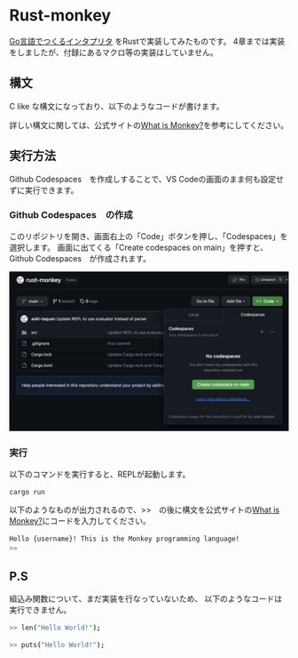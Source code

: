 # Rust-monkey

[Go言語でつくるインタプリタ](https://www.oreilly.co.jp/books/9784873118222/) をRustで実装してみたものです。
4章までは実装をしましたが、付録にあるマクロ等の実装はしていません。

## 構文

C like な構文になっており、以下のようなコードが書けます。

詳しい構文に関しては、公式サイトの[What is Monkey?](https://monkeylang.org/#what-is-monkey)を参考にしてください。

## 実行方法

Github Codespaces　を作成しすることで、VS Codeの画面のまま何も設定せずに実行できます。

### Github Codespaces　の作成

このリポジトリを開き、画面右上の「Code」ボタンを押し、「Codespaces」を選択します。
画面に出てくる「Create codespaces on main」を押すと、Github Codespaces　が作成されます。

![Alt text](img/Crate_codespasec.png)

### 実行

以下のコマンドを実行すると、REPLが起動します。

```bash
cargo run
```

以下のようなものが出力されるので、>>　の後に構文を公式サイトの[What is Monkey?](https://monkeylang.org/#what-is-monkey)にコードを入力してください。

```bash
Hello {username}! This is the Monkey programming language!
>> 
```

## P.S

組込み関数について、まだ実装を行なっていないため、
以下のようなコードは実行できません。

```bash
>> len("Hello World!");
```

```bash
>> puts("Hello World!");
```
